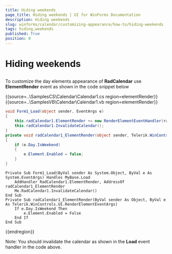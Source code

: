 ```yaml
---
title: Hiding weekends
page_title: Hiding weekends | UI for WinForms Documentation
description: Hiding weekends
slug: winforms/calendar/customizing-appearance/how-to/hiding-weekends
tags: hiding,weekends
published: True
position: 0
---
```


# Hiding weekends



## 

To customize the day elements appearance of __RadCalendar__ use __ElementRender__ event as shown in the code snippet below 

{{source=..\SamplesCS\Calendar\Calendar1.cs region=elementRender}} 
{{source=..\SamplesVB\Calendar\Calendar1.vb region=elementRender}} 

````C#
void Form1_Load(object sender, EventArgs e)
{
    this.radCalendar1.ElementRender += new RenderElementEventHandler(radCalendar1_ElementRender);
    this.radCalendar1.InvalidateCalendar();
}
private void radCalendar1_ElementRender(object sender, Telerik.WinControls.UI.RenderElementEventArgs e)
{
    if (e.Day.IsWeekend)
    {
        e.Element.Enabled = false;
    }
}

````
````VB.NET
Private Sub Form1_Load(ByVal sender As System.Object, ByVal e As System.EventArgs) Handles MyBase.Load
    AddHandler RadCalendar1.ElementRender, AddressOf radCalendar1_ElementRender
    Me.RadCalendar1.InvalidateCalendar()
End Sub
Private Sub radCalendar1_ElementRender(ByVal sender As Object, ByVal e As Telerik.WinControls.UI.RenderElementEventArgs)
    If e.Day.IsWeekend Then
        e.Element.Enabled = False
    End If
End Sub

````

{{endregion}} 

 

Note: You should invalidate the calendar as shown in the __Load__ event handler in the code above. 
